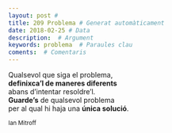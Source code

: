 ```yaml
---
layout: post #
title: 209 Problema # Generat automàticament
date: 2018-02-25 # Data
description:  # Argument
keywords: problema  # Paraules clau
coments:  # Comentaris
---
```


Qualsevol que siga el problema, <br />
**definixca’l de maneres diferents** <br />
abans d’intentar resoldre’l. <br />
**Guarde’s** de qualsevol problema <br />
per al qual hi haja una **única solució**. <br />

<small>Ian Mitroff</small>
